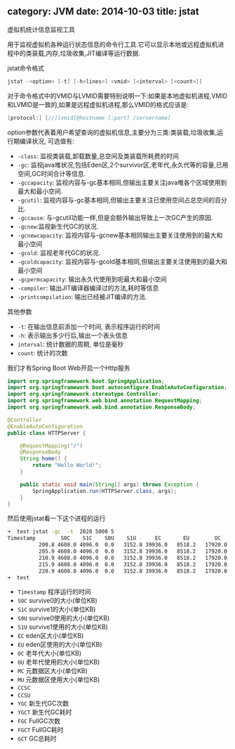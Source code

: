 category: JVM
date: 2014-10-03
title: jstat
---
虚拟机统计信息监视工具

用于监视虚拟机各种运行状态信息的命令行工具.它可以显示本地或远程虚拟机进程中的类装载,内存,垃圾收集,JIT编译等运行数据.

jstat命令格式
```java
jstat -<option> [-t] [-h<lines>] <vmid> [<interval> [<count>]]
```
对于命令格式中的VMID与LVMID需要特别说明一下:如果是本地虚拟机进程,VMID和LVMID是一致的,如果是远程虚拟机进程,那么VMID的格式应该是:
```java
[protocol:] [//]lvmid[@hostname [:port] /servername]
```

option参数代表着用户希望查询的虚拟机信息,主要分为三类:类装载,垃圾收集,运行期编译状况, 可选值有:
* `-class`: 监视类装载,卸载数量,总空间及类装载所耗费的时间
* `-gc`: 监视java堆状况,包括Eden区,2个survivor区,老年代,永久代等的容量,已用空间,GC时间合计等信息.
* `-gccapacity`: 监视内容与-gc基本相同,但输出主要关注java堆各个区域使用到最大和最小空间.
* `-gcutil`: 监视内容与-gc基本相同,但输出主要关注已使用空间占总空间的百分比.
* `-gccause`: 与-gcutil功能一样,但是会额外输出导致上一次GC产生的原因.
* `-gcnew`:监视新生代GC的状况.
* `-gcnewcapacity`: 监视内容与-gcnew基本相同输出主要关注使用到的最大和最小空间
* `-gcold`: 监视老年代GC的状况.
* `-gcoldcapacity`: 监视内容与-gcold基本相同,但输出主要关注使用到的最大和最小空间
* `-gcpermcapacity`: 输出永久代使用到呃最大和最小空间
* `-compiler`: 输出JIT编译器编译过的方法,耗时等信息
* `-printcompilation`: 输出已经被JIT编译的方法.

其他参数
* `-t`: 在输出信息前添加一个时间, 表示程序运行的时间
* `-h`: 表示输出多少行后,输出一个表头信息
* `interval`: 统计数据的周期, 单位是毫秒
* `count`: 统计的次数

我们才有Spring Boot Web开启一个Http服务
```java
import org.springframework.boot.SpringApplication;
import org.springframework.boot.autoconfigure.EnableAutoConfiguration;
import org.springframework.stereotype.Controller;
import org.springframework.web.bind.annotation.RequestMapping;
import org.springframework.web.bind.annotation.ResponseBody;

@Controller
@EnableAutoConfiguration
public class HTTPServer {

    @RequestMapping("/")
    @ResponseBody
    String home() {
        return "Hello World!";
    }

    public static void main(String[] args) throws Exception {
        SpringApplication.run(HTTPServer.class, args);
    }
}
```
然后使用jstat看一下这个进程的运行
```bash
➜  test jstat -gc  -t  2028 5000 5
Timestamp        S0C    S1C    S0U    S1U      EC       EU        OC         OU       MC     MU    CCSC   CCSU   YGC     YGCT    FGC    FGCT     GCT
          200.8 4608.0 4096.0  0.0   3152.8 39936.0   8518.2   17920.0    13639.7   27520.0 27031.4 3456.0 3372.0     23    0.078   2      0.149    0.227
          205.9 4608.0 4096.0  0.0   3152.8 39936.0   8518.2   17920.0    13639.7   27520.0 27031.4 3456.0 3372.0     23    0.078   2      0.149    0.227
          210.9 4608.0 4096.0  0.0   3152.8 39936.0   8518.2   17920.0    13639.7   27520.0 27031.4 3456.0 3372.0     23    0.078   2      0.149    0.227
          215.9 4608.0 4096.0  0.0   3152.8 39936.0   8518.2   17920.0    13639.7   27520.0 27031.4 3456.0 3372.0     23    0.078   2      0.149    0.227
          220.9 4608.0 4096.0  0.0   3152.8 39936.0   8518.2   17920.0    13639.7   27520.0 27031.4 3456.0 3372.0     23    0.078   2      0.149    0.227
➜  test
```
* `Timestamp` 程序运行的时间
* `S0C` survive0的大小(单位KB)
* `S1C` survive1的大小(单位KB)
* `S0U` survive0使用的大小(单位KB)
* `S1U` survive1使用的大小(单位KB)
* `EC` eden区大小(单位KB)
* `EU` eden区使用的大小(单位KB)
* `OC` 老年代大小(单位KB)
* `OU` 老年代使用的大小(单位KB)
* `MC` 元数据区大小(单位KB)
* `MU` 元数据区使用大小(单位KB)
* `CCSC`
* `CCSU`
* `YGC` 新生代GC次数
* `YGCT` 新生代GC耗时
* `FGC` FullGC次数
* `FGCT` FullGC耗时
* `GCT` GC总耗时
